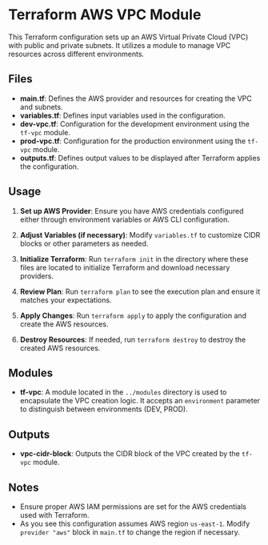 # Terraform AWS VPC Module 

This Terraform configuration sets up an AWS Virtual Private Cloud (VPC) with public and private subnets. It utilizes a module to manage VPC resources across different environments. 

## Files  
 
- **main.tf**: Defines the AWS provider and resources for creating the VPC and subnets.  
- **variables.tf**: Defines input variables used in the configuration. 
- **dev-vpc.tf**: Configuration for the development environment using the `tf-vpc` module. 
- **prod-vpc.tf**: Configuration for the production environment using the `tf-vpc` module. 
- **outputs.tf**: Defines output values to be displayed after Terraform applies the configuration.  

## Usage 

1. **Set up AWS Provider**: Ensure you have AWS credentials configured either through environment variables or AWS CLI configuration. 

2. **Adjust Variables (if necessary)**: Modify `variables.tf` to customize CIDR blocks or other parameters as needed. 

3. **Initialize Terraform**: Run `terraform init` in the directory where these files are located to initialize Terraform and download necessary providers.

4. **Review Plan**: Run `terraform plan` to see the execution plan and ensure it matches your expectations.

5. **Apply Changes**: Run `terraform apply` to apply the configuration and create the AWS resources.
6. **Destroy Resources**: If needed, run `terraform destroy` to destroy the created AWS resources.

## Modules

- **tf-vpc**: A module located in the `../modules` directory is used to encapsulate the VPC creation logic. It accepts an `environment` parameter to distinguish between environments (DEV, PROD).

## Outputs

- **vpc-cidr-block**: Outputs the CIDR block of the VPC created by the `tf-vpc` module.

## Notes

- Ensure proper AWS IAM permissions are set for the AWS credentials used with Terraform.
- As you see this configuration assumes AWS region `us-east-1`. Modify `provider "aws"` block in `main.tf` to change the region if necessary.
